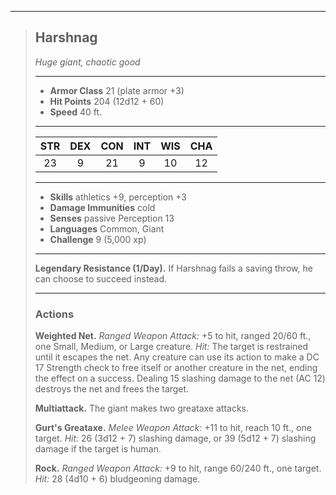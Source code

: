 ***
> ## Harshnag
> *Huge giant, chaotic good*
> 
> ***
> 
> - **Armor Class** 21 (plate armor +3)
> - **Hit Points** 204 (12d12 + 60)
> - **Speed** 40 ft.
> 
> ***
> 
> |STR|DEX|CON|INT|WIS|CHA|
> |:---:|:---:|:---:|:---:|:---:|:---:|
> |23|9|21|9|10|12|
> 
> ***
> 
> - **Skills** athletics +9, perception +3
> - **Damage Immunities** cold
> - **Senses** passive Perception 13
> - **Languages** Common, Giant
> - **Challenge** 9 (5,000 xp)
> 
> ***
> 
> **Legendary Resistance (1/Day).** If Harshnag fails a saving throw, he can choose to succeed instead.
> 
> ***
> 
> ### Actions
> **Weighted Net.** *Ranged Weapon Attack:* +5 to hit, ranged 20/60 ft., one Small, Medium, or Large creature. *Hit:* The target is restrained until it escapes the net. Any creature can use its action to make a DC 17 Strength check to free itself or another creature in the net, ending the effect on a success. Dealing 15 slashing damage to the net (AC 12) destroys the net and frees the target.
> 
> **Multiattack.** The giant makes two greataxe attacks.
> 
> **Gurt's Greataxe.** *Melee Weapon Attack:* +11 to hit, reach 10 ft., one target. *Hit:* 26 (3d12 + 7) slashing damage, or 39 (5d12 + 7) slashing damage if the target is human.
> 
> **Rock.** *Ranged Weapon Attack:* +9 to hit, range 60/240 ft., one target. *Hit:* 28 (4d10 + 6) bludgeoning damage.
